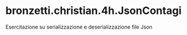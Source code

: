 # bronzetti.christian.4h.JsonContagi
Esercitazione su serializzazione e deserializzazione file Json
